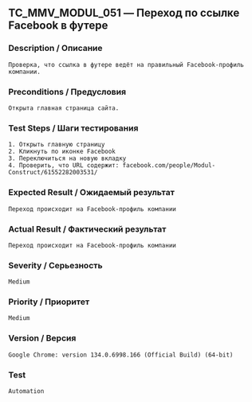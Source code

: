## TC_MMV_MODUL_051 — Переход по ссылке Facebook в футере

### Description / Описание
    Проверка, что ссылка в футере ведёт на правильный Facebook-профиль компании.

### Preconditions / Предусловия
    Открыта главная страница сайта.

### Test Steps / Шаги тестирования
    1. Открыть главную страницу
    2. Кликнуть по иконке Facebook
    3. Переключиться на новую вкладку
    4. Проверить, что URL содержит: facebook.com/people/Modul-Construct/61552282003531/

### Expected Result / Ожидаемый результат
    Переход происходит на Facebook-профиль компании

### Actual Result / Фактический результат
    Переход происходит на Facebook-профиль компании

### Severity / Серьезность
    Medium

### Priority / Приоритет
    Medium

### Version / Версия
    Google Chrome: version 134.0.6998.166 (Official Build) (64-bit)

### Test
    Automation